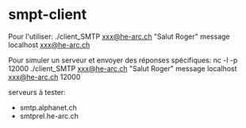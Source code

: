# smpt-client

Pour l'utiliser:
./client_SMTP xxx@he-arc.ch "Salut Roger" message localhost xxx@he-arc.ch

Pour simuler un serveur et envoyer des réponses spécifiques:
nc -l -p 12000
./client_SMTP xxx@he-arc.ch "Salut Roger" message localhost xxx@he-arc.ch 12000

serveurs à tester:
 - smtp.alphanet.ch
 - smtprel.he-arc.ch
